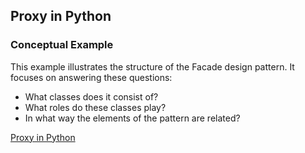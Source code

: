 ## Proxy in Python

### Conceptual Example

This example illustrates the structure of the Facade design pattern. It focuses on answering these questions:

* What classes does it consist of?
* What roles do these classes play?
* In what way the elements of the pattern are related?

[Proxy in Python](https://refactoring.guru/design-patterns/proxy/python/example)
